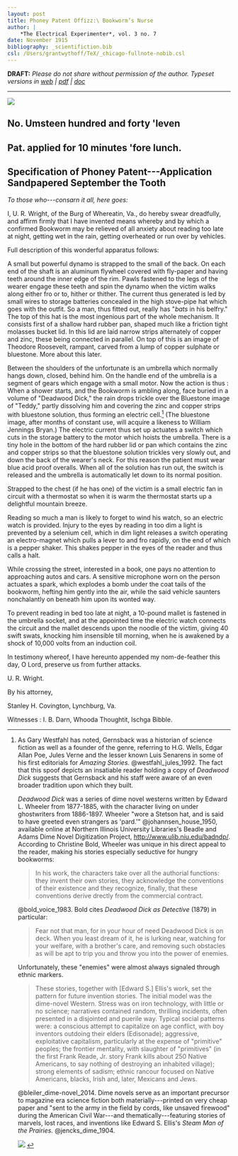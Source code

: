 ```yaml
---
layout: post
title: Phoney Patent Offizz:\ Bookworm’s Nurse
author: | 
    *The Electrical Experimenter*, vol. 3 no. 7
date: November 1915
bibliography: _scientifiction.bib
csl: /Users/grantwythoff/TeX/_chicago-fullnote-nobib.csl
---
```


**DRAFT:** *Please do not share without permission of the author. Typeset versions in  [web](http://gernsback.wythoff.net/191511_bookworm.html) \| [pdf](https://github.com/gwijthoff/perversity_of_things/blob/gh-pages/typeset_drafts/191511_bookworm.pdf?raw=true) \| [doc](https://github.com/gwijthoff/perversity_of_things/blob/gh-pages/typeset_drafts/191511_bookworm.docx)*

* * * * * * * * 

![](images/bookworm.png)

## No. Umsteen hundred and forty 'leven

## Pat. applied for 10 minutes 'fore lunch.

## Specification of Phoney Patent---Application Sandpapered September the Tooth

*To those who---consarn it all, here goes:*

I, U. R. Wright, of the Burg of Whereatin, Va., do hereby swear dreadfully, and affirm firmly that I have invented means whereby and by which a confirmed Bookworm may be relieved of all anxiety about reading too late at night, getting wet in the rain, getting overheated or run over by vehicles.

Full description of this wonderful apparatus follows:

A small but powerful dynamo is strapped to the small of the back. On each end of the shaft is an aluminum flywheel covered with fly-paper and having teeth around the inner edge of the rim. Pawls fastened to the legs of the wearer engage these teeth and spin the dynamo when the victim walks along either fro or to, hither or thither. The current thus generated is led by small wires to storage batteries concealed in the high stove-pipe hat which goes with the outfit. So a man, thus fitted out, really has "*bats* in his belfry." The top of this hat is the most ingenious part of the whole mechanism. It consists first of a shallow hard rubber pan, shaped much like a friction tight molasses bucket lid. In this lid are laid narrow strips alternately of copper and zinc, these being connected in parallel. On top of this is an image of Theodore Roosevelt, rampant, carved from a lump of copper sulphate or bluestone. More about this later.

Between the shoulders of the unfortunate is an umbrella which normally hangs down, closed, behind him. On the handle end of the umbrella is a segment of gears which engage with a small motor. Now the action is thus : When a shower starts, and the Bookworm is ambling along, face buried in a volume of "Deadwood Dick," the rain drops trickle over the Bluestone image of "Teddy," partly dissolving him and covering the zinc and copper strips with bluestone solution, thus forming an electric cell.[^dwd] (The bluestone image, after months of constant use, will acquire a likeness to William Jennings Bryan.) The electric current thus set up actuates a switch which cuts in the storage battery to the motor which hoists the umbrella. There is a tiny hole in the bottom of the hard rubber lid or pan which contains the zinc and copper strips so that the bluestone solution trickles very slowly out, and down the back of the wearer's neck. For this reason the patient must wear blue acid proof overalls. When all of the solution has run out, the switch is released and the umbrella is automatically let down to its normal position.

Strapped to the chest (if he has one) of the victim is a small electric fan in circuit with a thermostat so when it is warm the thermostat starts up a delightful mountain breeze.

Reading so much a man is likely to forget to wind his watch, so an electric watch is provided. Injury to the eyes by reading in too dim a light is prevented by a selenium cell, which in dim light releases a switch operating an electro-magnet which pulls a lever to and fro rapidly, on the end of which is a pepper shaker. This shakes pepper in the eyes of the reader and thus calls a halt.

While crossing the street, interested in a book, one pays no attention to approaching autos and cars. A sensitive microphone worn on the person actuates a spark, which explodes a bomb under the coat tails of the bookworm, hefting him gently into the air, while the said vehicle saunters nonchalantly on beneath him upon its wonted way.

To prevent reading in bed too late at night, a 10-pound mallet is fastened in the umbrella socket, and at the appointed time the electric watch connects the circuit and the mallet descends upon the noodle of the victim, giving 40 swift swats, knocking him insensible till morning, when he is awakened by a shock of 10,000 volts from an induction coil.

In testimony whereof, I have hereunto appended my nom-de-feather this day, O Lord, preserve us from further attacks.

U. R. Wright.

By his attorney,

Stanley H. Covington, Lynchburg, Va.

Witnesses : I. B. Darn, Whooda Thoughtit, Ischga Bibble. 

[^dwd]: As Gary Westfahl has noted, Gernsback was a historian of science fiction as well as a founder of the genre, referring to H.G. Wells, Edgar Allan Poe, Jules Verne and the lesser known Luis Senarens in some of his first editorials for *Amazing Stories.*  @westfahl_jules_1992.  The fact that this spoof depicts an insatiable reader holding a copy of *Deadwood Dick* suggests that Gernsback and his staff were aware of an even broader tradition upon which they built.

    *Deadwood Dick* was a series of dime novel westerns written by Edward L. Wheeler from 1877-1885, with the character living on under ghostwriters from 1886-1897.  Wheeler "wore a Stetson hat, and is said to have greeted even strangers as 'pard.'"  @johannsen_house_1950, available online at Northern Illinois University Libraries's Beadle and Adams Dime Novel Digitization Project, <http://www.ulib.niu.edu/badndp/>.  According to Christine Bold, Wheeler was unique in his direct appeal to the reader, making his stories especially seductive for hungry bookworms:

    > In his work, the characters take over all the authorial functions: they invent their own stories, they acknowledge the conventions of their existence and they recognize, finally, that these conventions derive drectly from the commercial contract.
    
    @bold_voice_1983.  Bold cites *Deadwood Dick as Detective* (1879) in particular:
    
    > Fear not that man, for in your hour of need Deadwood Dick is on deck.  When you least dream of it, he is lurking near, watching for your welfare, with a brother's care, and removing such obstacles as will be apt to trip you and throw you into the power of enemies.

    Unfortunately, these "enemies" were almost always signaled through ethnic markers.
    
    > These stories, together with [Edward S.] Ellis's work, set the pattern for future invention stories. The initial model was the dime-novel Western. Stress was on iron technology, with little or no science; narratives contained random, thrilling incidents, often presented in a disjointed and puerile way. Typical social patterns were: a conscious attempt to capitalize on age conflict, with boy inventors outdoing their elders (Edisonade); aggressive, exploitative capitalism, particularly at the expense of "primitive" peoples; the frontier mentality, with slaughter of "primitives" (in the first Frank Reade, Jr. story Frank kills about 250 Native Americans, to say nothing of destroying an inhabited village); strong elements of sadism; ethnic rancour focused on Native Americans, blacks, Irish and, later, Mexicans and Jews.
    
    @bleiler_dime-novel_2014.  Dime novels serve as an important precursor to magazine era science fiction both materially---printed on very cheap paper and "sent to the army in the field by cords, like unsaved firewood" during the American Civil War---and thematically---featuring stories of marvels, lost races, and inventions like Edward S. Ellis's *Steam Man of the Prairies.*  @jencks_dime_1904.
        
    ![](images/deadwood_dick_cover.jpg) <!-- no figure -->